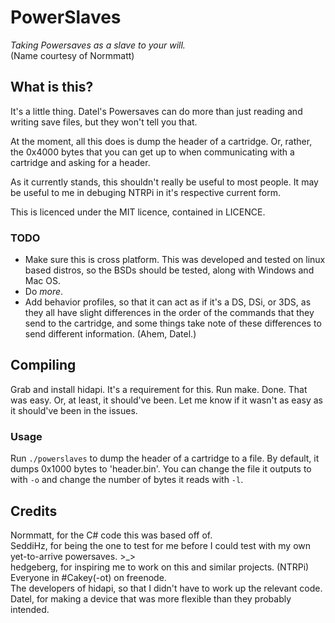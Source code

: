 # PowerSlaves
_Taking Powersaves as a slave to your will._  
(Name courtesy of Normmatt)

## What is this?
It's a little thing. Datel's Powersaves can do more than just
reading and writing save files, but they won't tell you that.

At the moment, all this does is dump the header of a cartridge.
Or, rather, the 0x4000 bytes that you can get up to when
communicating with a cartridge and asking for a header.

As it currently stands, this shouldn't really be useful to most
people. It may be useful to me in debuging NTRPi in it's respective
current form.

This is licenced under the MIT licence, contained in LICENCE.

### TODO
 - Make sure this is cross platform. This was developed and tested
   on linux based distros, so the BSDs should be tested, along
   with Windows and Mac OS.
 - Do *more*.
 - Add behavior profiles, so that it can act as if it's a
   DS, DSi, or 3DS, as they all have slight differences in the
   order of the commands that they send to the cartridge, and some
   things take note of these differences to send different
   information. (Ahem, Datel.)

## Compiling
Grab and install hidapi. It's a requirement for this.
Run make. Done. That was easy. Or, at least, it should've been.
Let me know if it wasn't as easy as it should've been in the issues.

### Usage
Run `./powerslaves` to dump the header of a cartridge to a file.
By default, it dumps 0x1000 bytes to 'header.bin'.
You can change the file it outputs to with `-o` and
change the number of bytes it reads with `-l`.

## Credits
Normmatt, for the C# code this was based off of.  
SeddiHz, for being the one to test for me before I could test with
my own yet-to-arrive powersaves. >\_>  
hedgeberg, for inspiring me to work on this and similar projects. (NTRPi)  
Everyone in #Cakey(-ot) on freenode.  
The developers of hidapi, so that I didn't have to work up the
relevant code.  
Datel, for making a device that was more flexible than they
probably intended.  

